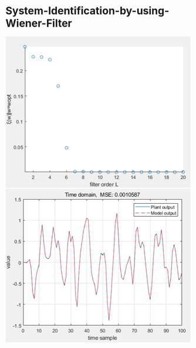 # System-Identification-by-using-Wiener-Filter

![image](https://github.com/jyl957/System-Identification-by-using-Wiener-Filter/blob/main/filter_order.png)
![image](https://github.com/jyl957/System-Identification-by-using-Wiener-Filter/blob/main/MSE.png)
